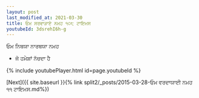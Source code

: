 ```yaml
---
layout: post
last_modified_at: 2021-03-30
title: ਓਮ ਸਰਵਾੜਾਏ ਨਮਹ ੧੦੮ ਟਾਇਮਸ
youtubeId: 3dsrehI6h-g
---
```

 
 
 ਓਮ ਨਿਥਯਾ ਨਾਰਥਯਾ ਨਮਹ  
 
 -  ਜੋ ਹਮੇਸ਼ਾਂ ਨੱਚਦਾ ਹੈ 
 
  
 
  
 
 
 
 
 
 


{% include youtubePlayer.html id=page.youtubeId %}
 
[Next]({{ site.baseurl }}{% link  split2/_posts/2015-03-28-ਓਮ ਵਰਦਾਯਾਈ ਨਮਹ ੧੧ ਟਾਇਮਸ.md%})
 
